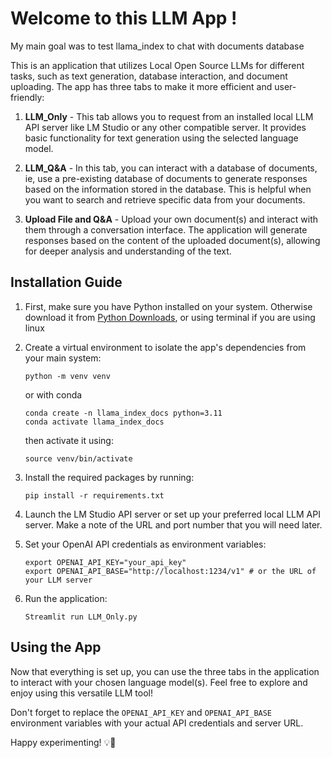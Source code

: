 # Welcome to this LLM App !

My main goal was to test llama_index to chat with documents database

This is an application that utilizes Local Open Source LLMs for different tasks, such as text generation, database interaction, and document uploading. The app has three tabs to make it more efficient and user-friendly:

1. **LLM_Only** - This tab allows you to request from an installed local LLM API server like LM Studio or any other compatible server. It provides basic functionality for text generation using the selected language model.

2. **LLM_Q&A** - In this tab, you can interact with a database of documents, ie, use a pre-existing database of documents to generate responses based on the information stored in the database. This is helpful when you want to search and retrieve specific data from your documents.

3. **Upload File and Q&A** - Upload your own document(s) and interact with them through a conversation interface. The application will generate responses based on the content of the uploaded document(s), allowing for deeper analysis and understanding of the text.

## Installation Guide

1. First, make sure you have Python installed on your system. Otherwise download it from [Python Downloads](https://www.python.org/downloads/), or using terminal if you are using linux

2. Create a virtual environment to isolate the app's dependencies from your main system:

   ```
   python -m venv venv
   ```
   or with conda
   ```
   conda create -n llama_index_docs python=3.11
   conda activate llama_index_docs
   ```

    then activate it using:

   ```
   source venv/bin/activate
   ```

3. Install the required packages by running:
   ```
   pip install -r requirements.txt
   ```

4. Launch the LM Studio API server or set up your preferred local LLM API server. Make a note of the URL and port number that you will need later.

5. Set your OpenAI API credentials as environment variables:
   ```
   export OPENAI_API_KEY="your_api_key"
   export OPENAI_API_BASE="http://localhost:1234/v1" # or the URL of your LLM server
   ```

6. Run the application:
   ```
   Streamlit run LLM_Only.py
   ```

## Using the App

Now that everything is set up, you can use the three tabs in the application to interact with your chosen language model(s). Feel free to explore and enjoy using this versatile LLM tool!

Don't forget to replace the `OPENAI_API_KEY` and `OPENAI_API_BASE` environment variables with your actual API credentials and server URL.

Happy experimenting! 💡👾